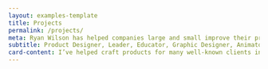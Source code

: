 ```yaml
---
layout: examples-template
title: Projects
permalink: /projects/
meta: Ryan Wilson has helped companies large and small improve their products through his product design experience. Hire Ryan to help to understand your users today.
subtitle: Product Designer, Leader, Educator, Graphic Designer, Animator
card-content: I’ve helped craft products for many well-known clients including Apple, Lowes, and Yum, as well as many smaller clients and start-ups. In addition to my education and product design experience, I have creative talents in branding, graphic design, 2- and 3-D animation, and a mastery of writing HTML and CSS.
---
```

